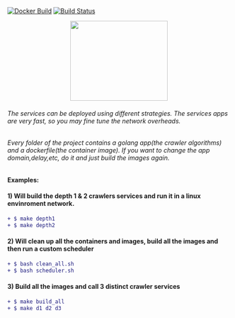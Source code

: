  [![Docker Build](https://img.shields.io/docker/build/pierrezemb/gostatic.svg?style=plastic)](https://hub.docker.com/r/pierrezemb/gostatic/) [![Build Status](https://travis-ci.org/PierreZ/goStatic.svg?branch=master)](https://travis-ci.org/PierreZ/goStatic)  
<p align="center">
  <img width="220" height="180" src="http://pliutau.com/godocker.png">
</p>

###### The services can be deployed using different strategies. The services apps are very fast, so you may fine tune the network overheads.
###### Every folder of the project contains a golang app(the crawler algorithms) and a dockerfile(the container image). If you want to change the app domain,delay,etc, do it and just build the images again.

#### Examples:
#### 1) Will build the depth 1 & 2 crawlers services and run it in a linux envinroment network. 
```diff
+ $ make depth1
+ $ make depth2
 ```
#### 2) Will clean up all the containers and images, build all the images and then run a custom scheduler
```diff
+ $ bash clean_all.sh
+ $ bash scheduler.sh
 ```
#### 3) Build all the images and call 3 distinct crawler services 
```diff
+ $ make build_all
+ $ make d1 d2 d3
```
